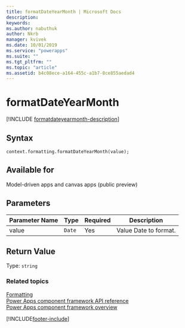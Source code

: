 ```yaml
---
title: formatDateYearMonth | Microsoft Docs
description: 
keywords:
ms.author: nabuthuk
author: Nkrb
manager: kvivek
ms.date: 10/01/2019
ms.service: "powerapps"
ms.suite: ""
ms.tgt_pltfrm: ""
ms.topic: "article"
ms.assetid: b4c08ece-a164-455c-a1b7-8ce855aedad4
---
```


# formatDateYearMonth

[!INCLUDE [formatdateyearmonth-description](includes/formatdateyearmonth-description.md)]

## Syntax

`context.formatting.formatDateYearMonth(value);`

## Available for 

Model-driven apps and canvas apps (public preview)

## Parameters

| Parameter Name|Type|Required|Description|
| ------------- |----|--------|-----------|
|value|`Date`|Yes|Value Date to format.|

## Return Value

Type: `string`


### Related topics

[Formatting](../formatting.md)<br/>
[Power Apps component framework API reference](../../reference/index.md)<br/>
[Power Apps component framework overview](../../overview.md)

[!INCLUDE[footer-include](../../../../includes/footer-banner.md)]